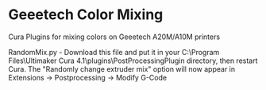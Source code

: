 # Geeetech Color Mixing
Cura Plugins for mixing colors on Geeetech A20M/A10M printers

RandomMix.py - Download this file and put it in your C:\Program Files\Ultimaker Cura 4.1\plugins\PostProcessingPlugin directory, then restart Cura. The "Randomly change extruder mix" option will now appear in Extensions ->  Postprocessing -> Modify G-Code
